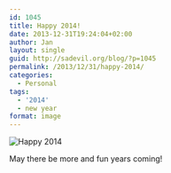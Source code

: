 ```yaml
---
id: 1045
title: Happy 2014!
date: 2013-12-31T19:24:04+02:00
author: Jan
layout: single
guid: http://sadevil.org/blog/?p=1045
permalink: /2013/12/31/happy-2014/
categories:
  - Personal
tags:
  - '2014'
  - new year
format: image
---
```

![Happy 2014](http://sade.sadevil.org/blog/wp-content/uploads/2013/12/Happy_New_Year_2014.png "Happy 2014")

May there be more and fun years coming!
